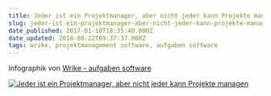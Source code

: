 ```yaml
---
title: Jeder ist ein Projektmanager, aber nicht jeder kann Projekte managen
slug: jeder-ist-ein-projektmanager-aber-nicht-jeder-kann-projekte-managen
date_published: 2017-01-10T18:35:40.000Z
date_updated: 2018-08-22T09:37:37.000Z
tags: wrike, projektmanagement software, aufgaben software
---
```


Infographik von [Wrike - aufgaben software](https://www.wrike.com/de/)

[![Jeder ist ein Projektmanager, aber nicht jeder kann Projekte managen](https://www.wrike.com/blog/wp-content/uploads/2016/01/projekt-management-ist-fur-eden-was.jpg)](https://www.wrike.com/blog/de/jeder-ist-ein-projektmanager-aber-nicht-jeder-kann-projekte-managen-infografik/)
